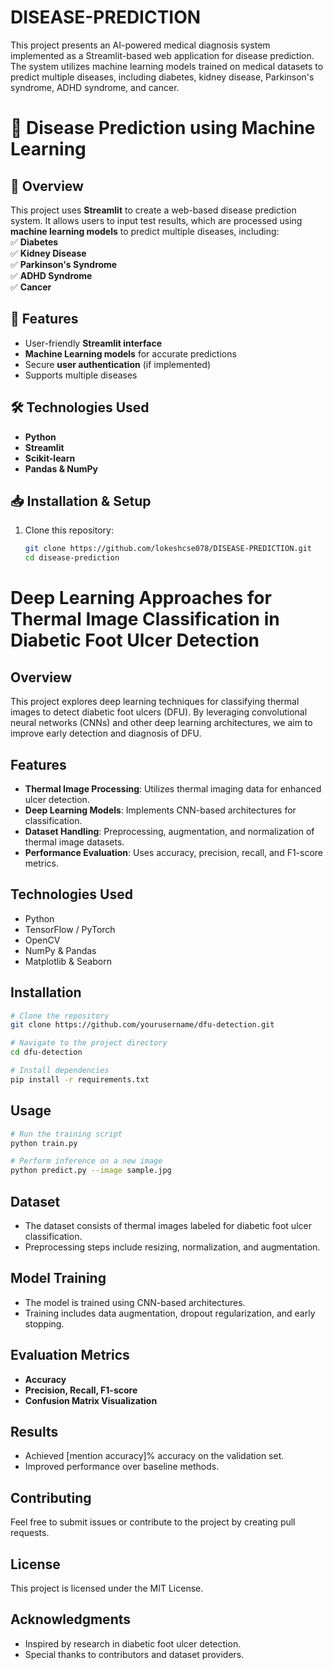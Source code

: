# DISEASE-PREDICTION
This project presents an AI-powered medical diagnosis system implemented as a Streamlit-based web application for disease prediction. The system utilizes machine learning models trained on medical datasets to predict multiple diseases, including diabetes, kidney disease, Parkinson's syndrome, ADHD syndrome, and cancer.
# 🏥 Disease Prediction using Machine Learning  

## 📌 Overview  
This project uses **Streamlit** to create a web-based disease prediction system. It allows users to input test results, which are processed using **machine learning models** to predict multiple diseases, including:  
✅ **Diabetes**  
✅ **Kidney Disease**  
✅ **Parkinson's Syndrome**  
✅ **ADHD Syndrome**  
✅ **Cancer**  

## 🚀 Features  
- User-friendly **Streamlit interface**  
- **Machine Learning models** for accurate predictions  
- Secure **user authentication** (if implemented)  
- Supports multiple diseases  

## 🛠️ Technologies Used  
- **Python**  
- **Streamlit**  
- **Scikit-learn**  
- **Pandas & NumPy**  

## 📥 Installation & Setup  
1. Clone this repository:  
   ```sh
   git clone https://github.com/lokeshcse078/DISEASE-PREDICTION.git
   cd disease-prediction
# Deep Learning Approaches for Thermal Image Classification in Diabetic Foot Ulcer Detection

## Overview
This project explores deep learning techniques for classifying thermal images to detect diabetic foot ulcers (DFU). By leveraging convolutional neural networks (CNNs) and other deep learning architectures, we aim to improve early detection and diagnosis of DFU.

## Features
- **Thermal Image Processing**: Utilizes thermal imaging data for enhanced ulcer detection.
- **Deep Learning Models**: Implements CNN-based architectures for classification.
- **Dataset Handling**: Preprocessing, augmentation, and normalization of thermal image datasets.
- **Performance Evaluation**: Uses accuracy, precision, recall, and F1-score metrics.

## Technologies Used
- Python
- TensorFlow / PyTorch
- OpenCV
- NumPy & Pandas
- Matplotlib & Seaborn

## Installation
```bash
# Clone the repository
git clone https://github.com/yourusername/dfu-detection.git

# Navigate to the project directory
cd dfu-detection

# Install dependencies
pip install -r requirements.txt
```

## Usage
```bash
# Run the training script
python train.py

# Perform inference on a new image
python predict.py --image sample.jpg
```

## Dataset
- The dataset consists of thermal images labeled for diabetic foot ulcer classification.
- Preprocessing steps include resizing, normalization, and augmentation.

## Model Training
- The model is trained using CNN-based architectures.
- Training includes data augmentation, dropout regularization, and early stopping.

## Evaluation Metrics
- **Accuracy**
- **Precision, Recall, F1-score**
- **Confusion Matrix Visualization**

## Results
- Achieved [mention accuracy]% accuracy on the validation set.
- Improved performance over baseline methods.

## Contributing
Feel free to submit issues or contribute to the project by creating pull requests.

## License
This project is licensed under the MIT License.

## Acknowledgments
- Inspired by research in diabetic foot ulcer detection.
- Special thanks to contributors and dataset providers.

